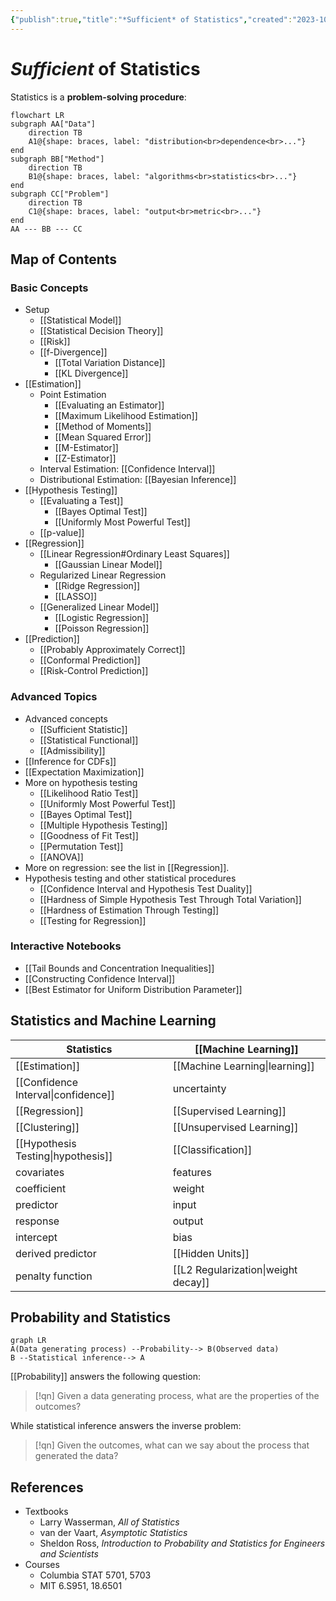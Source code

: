```yaml
---
{"publish":true,"title":"*Sufficient* of Statistics","created":"2023-10-17T21:41:50","modified":"2025-08-07T03:07:20","tags":["pub-stat"],"cssclasses":"","type":"index","sup":["[[Math]]"],"state":"done","banner":"https://raw.githubusercontent.com/zcysxy/Figurebed/master/img/20231017221426.png","banner_icon":"🔮","reference":"AOS"}
---
```



# *Sufficient* of Statistics

Statistics is a **problem-solving procedure**:

```mermaid
flowchart LR
subgraph AA["Data"]
    direction TB
    A1@{shape: braces, label: "distribution<br>dependence<br>..."}
end
subgraph BB["Method"]
    direction TB
    B1@{shape: braces, label: "algorithms<br>statistics<br>..."}
end
subgraph CC["Problem"]
    direction TB
    C1@{shape: braces, label: "output<br>metric<br>..."}
end
AA --- BB --- CC
```

## Map of Contents

### Basic Concepts

- Setup
    - [[Statistical Model]]
    - [[Statistical Decision Theory]]
    - [[Risk]]
    - [[f-Divergence]]
        - [[Total Variation Distance]]
        - [[KL Divergence]]
- [[Estimation]]
    - Point Estimation
        - [[Evaluating an Estimator]]
        - [[Maximum Likelihood Estimation]]
        - [[Method of Moments]]
        - [[Mean Squared Error]]
        - [[M-Estimator]]
        - [[Z-Estimator]]
    - Interval Estimation: [[Confidence Interval]]
    - Distributional Estimation: [[Bayesian Inference]]
- [[Hypothesis Testing]]
    - [[Evaluating a Test]]
        - [[Bayes Optimal Test]]
        - [[Uniformly Most Powerful Test]]
    - [[p-value]]
- [[Regression]]
    - [[Linear Regression#Ordinary Least Squares]]
        - [[Gaussian Linear Model]]
    - Regularized Linear Regression
        - [[Ridge Regression]]
        - [[LASSO]]
    - [[Generalized Linear Model]]
        - [[Logistic Regression]]
        - [[Poisson Regression]]
- [[Prediction]]
    - [[Probably Approximately Correct]]
    - [[Conformal Prediction]]
    - [[Risk-Control Prediction]]

### Advanced Topics

- Advanced concepts
    - [[Sufficient Statistic]]
    - [[Statistical Functional]]
    - [[Admissibility]]
- [[Inference for CDFs]]
- [[Expectation Maximization]]
- More on hypothesis testing
    - [[Likelihood Ratio Test]]
    - [[Uniformly Most Powerful Test]]
    - [[Bayes Optimal Test]]
    - [[Multiple Hypothesis Testing]]
    - [[Goodness of Fit Test]]
    - [[Permutation Test]]
    - [[ANOVA]]
- More on regression: see the list in [[Regression]].
- Hypothesis testing and other statistical procedures
    - [[Confidence Interval and Hypothesis Test Duality]]
    - [[Hardness of Simple Hypothesis Test Through Total Variation]]
    - [[Hardness of Estimation Through Testing]]
    - [[Testing for Regression]]

### Interactive Notebooks

- [[Tail Bounds and Concentration Inequalities]]
- [[Constructing Confidence Interval]]
- [[Best Estimator for Uniform Distribution Parameter]]

## Statistics and Machine Learning



| Statistics                          | **[[Machine Learning]]**            |
| ----------------------------------- | ----------------------------------- |
| [[Estimation]]                      | [[Machine Learning\|learning]]      |
| [[Confidence Interval\|confidence]] | uncertainty                         |
| [[Regression]]                      | [[Supervised Learning]]             |
| [[Clustering]]                      | [[Unsupervised Learning]]           |
| [[Hypothesis Testing\|hypothesis]]  | [[Classification]]                  |
| covariates                          | features                            |
| coefficient                         | weight                              |
| predictor                           | input                               |
| response                            | output                              |
| intercept                           | bias                                |
| derived predictor                   | [[Hidden Units]]                    |
| penalty function                    | [[L2 Regularization\|weight decay]] |

## Probability and Statistics

```mermaid
graph LR
A(Data generating process) --Probability--> B(Observed data)
B --Statistical inference--> A
```

[[Probability]] answers the following question:

> [!qn] Given a data generating process, what are the properties of the outcomes?

While statistical inference answers the inverse problem:

> [!qn] Given the outcomes, what can we say about the process that generated the data?

## References

- Textbooks
    - Larry Wasserman, *All of Statistics*
    - van der Vaart, *Asymptotic Statistics*
    - Sheldon Ross, *Introduction to Probability and Statistics for Engineers and Scientists*
- Courses
    - Columbia STAT 5701, 5703
    - MIT 6.S951, 18.6501
